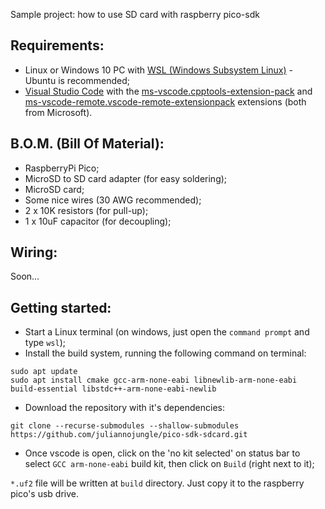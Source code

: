 Sample project: how to use SD card with raspberry pico-sdk

## Requirements:

- Linux or Windows 10 PC with [WSL (Windows Subsystem Linux)](https://learn.microsoft.com/pt-br/windows/wsl/install) - Ubuntu is recommended;
- [Visual Studio Code](https://code.visualstudio.com/download) with the [ms-vscode.cpptools-extension-pack](https://marketplace.visualstudio.com/items?itemName=ms-vscode.cpptools-extension-pack) and [ms-vscode-remote.vscode-remote-extensionpack](https://marketplace.visualstudio.com/items?itemName=ms-vscode-remote.vscode-remote-extensionpack) extensions (both from Microsoft).

## B.O.M. (Bill Of Material):

- RaspberryPi Pico;
- MicroSD to SD card adapter (for easy soldering);
- MicroSD card;
- Some nice wires (30 AWG recommended);
- 2 x 10K resistors (for pull-up);
- 1 x 10uF capacitor (for decoupling);

## Wiring:

Soon...

## Getting started:

- Start a Linux terminal (on windows, just open the `command prompt` and type `wsl`);
- Install the build system, running the following command on terminal:

```
sudo apt update
sudo apt install cmake gcc-arm-none-eabi libnewlib-arm-none-eabi build-essential libstdc++-arm-none-eabi-newlib
```

- Download the repository with it's dependencies:

```
git clone --recurse-submodules --shallow-submodules https://github.com/juliannojungle/pico-sdk-sdcard.git
```

- Once vscode is open, click on the 'no kit selected' on status bar to select `GCC arm-none-eabi` build kit, then click on `Build` (right next to it);

`*.uf2` file will be written at `build` directory. Just copy it to the raspberry pico's usb drive.
